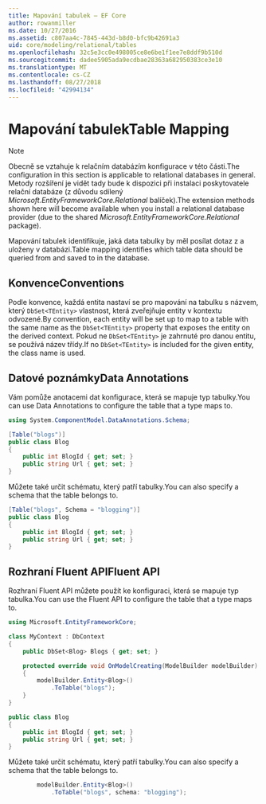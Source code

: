 ```yaml
---
title: Mapování tabulek – EF Core
author: rowanmiller
ms.date: 10/27/2016
ms.assetid: c807aa4c-7845-443d-b8d0-bfc9b42691a3
uid: core/modeling/relational/tables
ms.openlocfilehash: 32c5e3cc0e498005ce8e6be1f1ee7e8ddf9b510d
ms.sourcegitcommit: dadee5905ada9ecdbae28363a682950383ce3e10
ms.translationtype: MT
ms.contentlocale: cs-CZ
ms.lasthandoff: 08/27/2018
ms.locfileid: "42994134"
---
```

# <a name="table-mapping"></a><span data-ttu-id="3d202-102">Mapování tabulek</span><span class="sxs-lookup"><span data-stu-id="3d202-102">Table Mapping</span></span>

> [!NOTE]  
> <span data-ttu-id="3d202-103">Obecně se vztahuje k relačním databázím konfigurace v této části.</span><span class="sxs-lookup"><span data-stu-id="3d202-103">The configuration in this section is applicable to relational databases in general.</span></span> <span data-ttu-id="3d202-104">Metody rozšíření je vidět tady bude k dispozici při instalaci poskytovatele relační databáze (z důvodu sdílený *Microsoft.EntityFrameworkCore.Relational* balíček).</span><span class="sxs-lookup"><span data-stu-id="3d202-104">The extension methods shown here will become available when you install a relational database provider (due to the shared *Microsoft.EntityFrameworkCore.Relational* package).</span></span>

<span data-ttu-id="3d202-105">Mapování tabulek identifikuje, jaká data tabulky by měl posílat dotaz z a uloženy v databázi.</span><span class="sxs-lookup"><span data-stu-id="3d202-105">Table mapping identifies which table data should be queried from and saved to in the database.</span></span>

## <a name="conventions"></a><span data-ttu-id="3d202-106">Konvence</span><span class="sxs-lookup"><span data-stu-id="3d202-106">Conventions</span></span>

<span data-ttu-id="3d202-107">Podle konvence, každá entita nastaví se pro mapování na tabulku s názvem, který `DbSet<TEntity>` vlastnost, která zveřejňuje entity v kontextu odvozené.</span><span class="sxs-lookup"><span data-stu-id="3d202-107">By convention, each entity will be set up to map to a table with the same name as the `DbSet<TEntity>` property that exposes the entity on the derived context.</span></span> <span data-ttu-id="3d202-108">Pokud ne `DbSet<TEntity>` je zahrnuté pro danou entitu, se používá název třídy.</span><span class="sxs-lookup"><span data-stu-id="3d202-108">If no `DbSet<TEntity>` is included for the given entity, the class name is used.</span></span>

## <a name="data-annotations"></a><span data-ttu-id="3d202-109">Datové poznámky</span><span class="sxs-lookup"><span data-stu-id="3d202-109">Data Annotations</span></span>

<span data-ttu-id="3d202-110">Vám pomůže anotacemi dat konfigurace, která se mapuje typ tabulky.</span><span class="sxs-lookup"><span data-stu-id="3d202-110">You can use Data Annotations to configure the table that a type maps to.</span></span>

``` csharp
using System.ComponentModel.DataAnnotations.Schema;
```
``` csharp
[Table("blogs")]
public class Blog
{
    public int BlogId { get; set; }
    public string Url { get; set; }
}
```

<span data-ttu-id="3d202-111">Můžete také určit schématu, který patří tabulky.</span><span class="sxs-lookup"><span data-stu-id="3d202-111">You can also specify a schema that the table belongs to.</span></span>

``` csharp
[Table("blogs", Schema = "blogging")]
public class Blog
{
    public int BlogId { get; set; }
    public string Url { get; set; }
}
```

## <a name="fluent-api"></a><span data-ttu-id="3d202-112">Rozhraní Fluent API</span><span class="sxs-lookup"><span data-stu-id="3d202-112">Fluent API</span></span>

<span data-ttu-id="3d202-113">Rozhraní Fluent API můžete použít ke konfiguraci, která se mapuje typ tabulka.</span><span class="sxs-lookup"><span data-stu-id="3d202-113">You can use the Fluent API to configure the table that a type maps to.</span></span>

``` csharp
using Microsoft.EntityFrameworkCore;
```
``` csharp
class MyContext : DbContext
{
    public DbSet<Blog> Blogs { get; set; }

    protected override void OnModelCreating(ModelBuilder modelBuilder)
    {
        modelBuilder.Entity<Blog>()
            .ToTable("blogs");
    }
}

public class Blog
{
    public int BlogId { get; set; }
    public string Url { get; set; }
}
```

<span data-ttu-id="3d202-114">Můžete také určit schématu, který patří tabulky.</span><span class="sxs-lookup"><span data-stu-id="3d202-114">You can also specify a schema that the table belongs to.</span></span>

<!-- [!code-csharp[Main](samples/core/relational/Modeling/FluentAPI/Samples/Relational/TableAndSchema.cs?highlight=2)] -->
``` csharp
        modelBuilder.Entity<Blog>()
            .ToTable("blogs", schema: "blogging");
```
